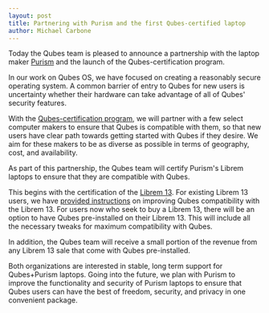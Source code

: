 ```yaml
---
layout: post
title: Partnering with Purism and the first Qubes-certified laptop
author: Michael Carbone
---
```


Today the Qubes team is pleased to announce a partnership with the
laptop maker [Purism](https://puri.sm) and the launch of the
Qubes-certification program.

In our work on Qubes OS, we have focused on creating a reasonably secure
operating system. A common barrier of entry to Qubes for new users is
uncertainty whether their hardware can take advantage of all of Qubes'
security features.

With the [Qubes-certification program](/doc/certified-laptops), we will
partner with a few select computer makers to ensure that Qubes is
compatible with them, so that new users have clear path towards getting
started with Qubes if they desire. We aim for these makers to be as
diverse as possible in terms of geography, cost, and availability.

As part of this partnership, the Qubes team will certify Purism's
Librem laptops to ensure that they are compatible with Qubes.

This begins with the certification of the
[Librem 13](https://puri.sm/librem-13/). For existing Librem 13 users, we have
[provided instructions](/doc/certified-laptops/#tocAnchor-1-1-1) on improving Qubes
compatibility with the Librem 13. For users now who seek to buy a
Librem 13, there will be an option  to have Qubes pre-installed on
their Librem 13. This will include all the necessary tweaks for maximum
compatibility with Qubes.

In addition, the Qubes team will receive a small portion of the revenue
from any Librem 13 sale that come with Qubes pre-installed.

Both organizations are interested in stable, long term support for
Qubes+Purism laptops. Going into the future, we plan with Purism to
improve the functionality and security of Purism laptops to ensure that
Qubes users can have the best of freedom, security, and privacy in one
convenient package.
